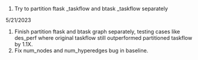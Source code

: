 1. Try to partition ftask \_taskflow and btask \_taskflow separately

5/21/2023
1. Finish partition ftask and btask graph separately, testing cases like des\_perf where original taskflow still outperformed partitioned taskflow by 1.1X.
2. Fix num\_nodes and num\_hyperedges bug in baseline.
